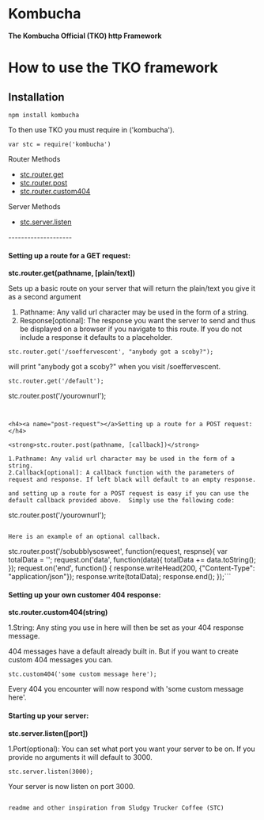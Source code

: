 # Kombucha



<strong>The Kombucha Official (TKO) http Framework</strong>

How to use the TKO framework
=====================
Installation
-------------
```npm install kombucha```

To then use TKO you must require in ('kombucha').

```var stc = require('kombucha')```


Router Methods
<ul>
  <li><a href="#get-request">stc.router.get</a></li>
  <li><a href="#post-request">stc.router.post</a></li>
  <li><a href="#custom-404">stc.router.custom404</a></li>
</ul>
Server Methods
<ul>
  <li><a href="#listen">stc.server.listen</a></li>
</ul>
--------------------

<h4><a name="get-request"></a>Setting up a route for a GET request:</h4>

<strong>stc.router.get(pathname, [plain/text])</strong>

Sets up a basic route on your server that will return the plain/text you give it as a second argument

1. Pathname: Any valid url character may be used in the form of a string.
2. Response[optional]: The response you want the server to send and thus be displayed on a browser if you navigate to this route. If you do not include a response it defaults to a placeholder.

```
stc.router.get('/soeffervescent', "anybody got a scoby?");
```

will print "anybody got a scoby?" when you visit /soeffervescent.

```
stc.router.get('/default');
```

stc.router.post('/yourownurl');
```


<h4><a name="post-request"></a>Setting up a route for a POST request:</h4>

<strong>stc.router.post(pathname, [callback])</strong>

1.Pathname: Any valid url character may be used in the form of a string.
2.Callback[optional]: A callback function with the parameters of request and response. If left black will default to an empty response.

and setting up a route for a POST request is easy if you can use the default callback provided above.  Simply use the following code:

```
stc.router.post('/yourownurl');
```

Here is an example of an optional callback.

```
stc.router.post('/sobubblysosweet', function(request, respnse){
      var totalData = '';
      request.on('data', function(data){
        totalData += data.toString();
      });
      request.on('end', function() {
        response.writeHead(200, {"Content-Type": "application/json"});
        response.write(totalData);
        response.end();
      });```

<h4><a name="custom-404"></a>Setting up your own customer 404 response:</h4>

<strong>stc.router.custom404(string)</strong>

1.String: Any sting you use in here will then be set as your 404 response message.

404 messages have a default already built in. But if you want to create custom 404 messages you can.

```
stc.custom404('some custom message here');
```

Every 404 you encounter will now respond with 'some custom message here'.

<h4><a name="listen"></a>Starting up your server:</h4>

<strong>stc.server.listen([port])</strong>

1.Port(optional): You can set what port you want your server to be on. If you provide no arguments it will default to 3000.


```
stc.server.listen(3000);

```

Your server is now listen on port 3000.

```

readme and other inspiration from Sludgy Trucker Coffee (STC)

```
